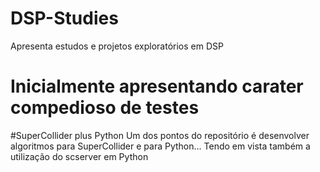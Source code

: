 # DSP-Studies
Apresenta estudos e projetos exploratórios em DSP

# Inicialmente apresentando carater compedioso de testes

#SuperCollider plus Python
Um dos pontos do repositório é desenvolver algoritmos para SuperCollider e para Python...
Tendo em vista também a utilização do scserver em Python
